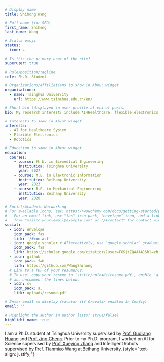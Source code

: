 ```yaml
---
# Display name
title: Shihong Wang

# Full name (for SEO)
first_name: Shihong
last_name: Wang

# Status emoji
status:
  icon: ☕️

# Is this the primary user of the site?
superuser: true

# Role/position/tagline
role: Ph.D. Student

# Organizations/Affiliations to show in About widget
organizations:
  - name: Tsinghua University
    url: https://www.tsinghua.edu.cn/en/

# Short bio (displayed in user profile at end of posts)
bio: My research interests include AI4Healthcare, flexible electronics, and intelligent robots.

# Interests to show in About widget
interests:
  - AI for Healthcare System
  - Flexible Electronics
  - Robotics

# Education to show in About widget
education:
  courses:
    - course: Ph.D. in Biomedical Engineering
      institution: Tsinghua University
      year: 2027
    - course: M.E. in Electronic Information
      institution: Beihang University
      year: 2023
    - course: B.E. in Mechanical Engineering
      institution: Beihang University
      year: 2020

# Social/Academic Networking
# For available icons, see: https://wowchemy.com/docs/getting-started/page-builder/#icons
#   For an email link, use "fas" icon pack, "envelope" icon, and a link in the
#   form "mailto:your-email@example.com" or "/#contact" for contact widget.
social:
  - icon: envelope
    icon_pack: fas
    link: '/#contact'  
  - icon: google-scholar # Alternatively, use `google-scholar` graduation-cap icon from `ai` icon pack
    icon_pack: fas
    link: https://scholar.google.com/citations?user=FOKjtZQAAAAJ&hl=zh-CN
  - icon: github
    icon_pack: fab
    link: https://github.com/WangShihong
  # Link to a PDF of your resume/CV.
  # To use: copy your resume to `static/uploads/resume.pdf`, enable `ai` icons in `params.yaml`,
  # and uncomment the lines below.
  - icon: cv
    icon_pack: ai
    link: uploads/resume.pdf

# Enter email to display Gravatar (if Gravatar enabled in Config)
email: ''

# Highlight the author in author lists? (true/false)
highlight_name: true
---
```


I am a Ph.D. student at Tsinghua University supervised by [Prof. Guoliang Huang](https://www.med.tsinghua.edu.cn/info/1358/1473.htm) and [Prof. Jing Cheng](https://www.med.tsinghua.edu.cn/info/1358/1477.htm). Prior to my Ph.D. program, I worked on AI for Science supervised by [Prof. Xueying Zhang](https://shi.buaa.edu.cn/zhangxueying/zh_CN/index.htm) and Intelligent Robots supervised by [Prof. Tianmiao Wang](http://www.me.buaa.edu.cn/info/1072/1908.htm) at Beihang University.
{style="text-align: justify;"}
